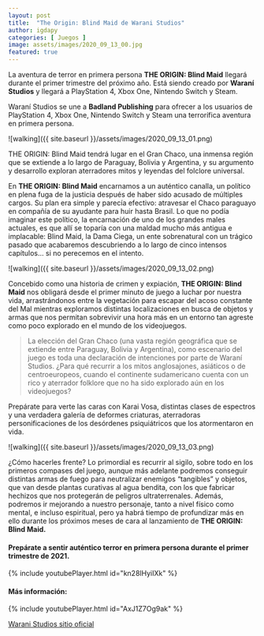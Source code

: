 ```yaml
---
layout: post
title:  "The Origin: Blind Maid de Warani Studios"
author: igdapy
categories: [ Juegos ]
image: assets/images/2020_09_13_00.jpg
featured: true
---
```

La aventura de terror en primera persona **THE ORIGIN: Blind Maid** llegará durante el primer trimestre del próximo año.
Está siendo creado por **Waraní Studios** y llegará a PlayStation 4, Xbox One, Nintendo Switch y Steam.

Waraní Studios se une a **Badland Publishing** para ofrecer a los usuarios de PlayStation 4, Xbox One, Nintendo Switch y Steam una terrorífica aventura en primera persona.

![walking]({{ site.baseurl }}/assets/images/2020_09_13_01.png)

THE ORIGIN: Blind Maid tendrá lugar en el Gran Chaco, una inmensa región que se extiende a lo largo de Paraguay, Bolivia y Argentina, y su argumento y desarrollo exploran aterradores mitos y leyendas del folclore universal.

En **THE ORIGIN: Blind Maid** encarnamos a un auténtico canalla, un político en plena fuga de la justicia después de haber sido acusado de múltiples cargos. Su plan era simple y parecía efectivo: atravesar el Chaco paraguayo en compañía de su ayudante para huir hasta Brasil. Lo que no podía imaginar este político, la encarnación de uno de los grandes males actuales, es que allí se toparía con una maldad mucho más antigua e implacable: Blind Maid, la Dama Ciega, un ente sobrenatural con un trágico pasado que acabaremos descubriendo a lo largo de cinco intensos capítulos… si no perecemos en el intento.

![walking]({{ site.baseurl }}/assets/images/2020_09_13_02.png)

Concebido como una historia de crimen y expiación, **THE ORIGIN: Blind Maid** nos obligará desde el primer minuto de juego a luchar por nuestra vida, arrastrándonos entre la vegetación para escapar del acoso constante del Mal mientras exploramos distintas localizaciones en busca de objetos y armas que nos permitan sobrevivir una hora más en un entorno tan agreste como poco explorado en el mundo de los videojuegos.

>La elección del Gran Chaco (una vasta región geográfica que se extiende entre Paraguay, Bolivia y Argentina), como escenario del juego es toda una declaración de intenciones por parte de Waraní Studios. ¿Para qué recurrir a los mitos anglosajones, asiáticos o de centroeuropeos, cuando el continente sudamericano cuenta con un rico y aterrador folklore que no ha sido explorado aún en los videojuegos? 

Prepárate para verte las caras con Karai Vosa, distintas clases de espectros y una verdadera galería de deformes criaturas, aterradoras personificaciones de los desórdenes psiquiátricos que los atormentaron en vida.

![walking]({{ site.baseurl }}/assets/images/2020_09_13_03.png)

¿Cómo hacerles frente? Lo primordial es recurrir al sigilo, sobre todo en los primeros compases del juego, aunque más adelante podremos conseguir distintas armas de fuego para neutralizar enemigos “tangibles” y objetos, que van desde plantas curativas al agua bendita, con los que fabricar hechizos que nos protegerán de peligros ultraterrenales. Además, podremos ir mejorando a nuestro personaje, tanto a nivel físico como mental, e incluso espiritual, pero ya habrá tiempo de profundizar más en ello durante los próximos meses de cara al lanzamiento de **THE ORIGIN: Blind Maid.**

#### Prepárate a sentir auténtico terror en primera persona durante el primer trimestre de 2021.

{% include youtubePlayer.html id="kn28lHyiIXk" %}

#### Más información:

{% include youtubePlayer.html id="AxJ1Z7Og9ak" %}

[Warani Studios sitio oficial][web]

[web]:https://waranistudios.com/